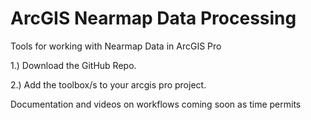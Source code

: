 # ArcGIS Nearmap Data Processing

Tools for working with Nearmap Data in ArcGIS Pro

1.) Download the GitHub Repo.

2.) Add the toolbox/s to your arcgis pro project.

Documentation and videos on workflows coming soon as time permits 

